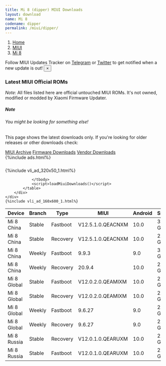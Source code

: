 ```yaml
---
title: Mi 8 (dipper) MIUI Downloads
layout: download
name: Mi 8
codename: dipper
permalink: /miui/dipper/
---
```

<nav aria-label="breadcrumb">
    <ol class="breadcrumb">
        <li class="breadcrumb-item"><a href="/">Home</a></li>
        <li class="breadcrumb-item"><a href="/miui/">MIUI</a></li>
        <li class="breadcrumb-item active" aria-current="page"><a href="/miui/dipper/">Mi 8</a></li>
    </ol>
</nav>
<div class="alert alert-primary alert-dismissible fade show" role="alert">
    Follow MIUI Updates Tracker on <a href="https://t.me/MIUIUpdatesTracker" class="alert-link">Telegram</a>
     or <a href="https://twitter.com/MiFwUpdater" class="alert-link">Twitter</a> to get notified when a new update is out!
    <button type="button" class="close" data-dismiss="alert" aria-label="Close">
        <span aria-hidden="true">&times;</span>
    </button>
</div>

### Latest MIUI Official ROMs
*Note*: All files listed here are official untouched MIUI ROMs. It's not owned, modified or modded by Xiaomi Firmware Updater.
<div class="card">
  <div class="card-body">
    <h5 class="card-title">Note</h5>
    <h6 class="card-subtitle mb-2 text-muted">You might be looking for something else!</h6>
    <p class="card-text">This page shows the latest downloads only.
     If you're looking for older releases or other downloads check:</p>
    <a href="/archive/miui/dipper/" class="card-link">MIUI Archive</a>
    <a href="/firmware/dipper/" class="card-link">Firmware Downloads</a>
    <a href="/vendor/dipper/" class="card-link">Vendor Downloads</a>
  </div>
</div>
{%include ads.html%}
<div class="row justify-content-center">
    <div class="col-10">
        <div class="table-responsive-md" style="margin-top: 25px;">
            {%include vli_ad_320x50_1.html%}
            <table id="miui" class="display dt-responsive nowrap compact table table-striped table-hover table-sm">
                <thead class="thead-dark">
                    <tr>
                        <th data-ref="device">Device</th>
                        <th data-ref="branch">Branch</th>
                        <th data-ref="type">Type</th>
                        <th data-ref="miui">MIUI</th>
                        <th data-ref="android">Android</th>
                        <th data-ref="size">Size</th>
                        <th data-ref="size">Date</th>
                        <th data-ref="link">Link</th>
                    </tr>
                </thead>
                <tbody>
                <tr><td>Mi 8 China</td><td>Stable</td><td>Fastboot</td><td>V12.5.1.0.QEACNXM</td><td>10.0</td><td>3.0 GB</td><td>2021-06-02</td><td><a href="/miui/dipper/stable/V12.5.1.0.QEACNXM/">Download</a></td></tr>
<tr><td>Mi 8 China</td><td>Stable</td><td>Recovery</td><td>V12.5.1.0.QEACNXM</td><td>10.0</td><td>2.1 GB</td><td>2021-06-21</td><td><a href="/miui/dipper/stable/V12.5.1.0.QEACNXM/">Download</a></td></tr>
<tr><td>Mi 8 China</td><td>Weekly</td><td>Fastboot</td><td>9.9.3</td><td>9.0</td><td>3.0 GB</td><td>2019-09-04</td><td><a href="/miui/dipper/weekly/9.9.3/">Download</a></td></tr>
<tr><td>Mi 8 China</td><td>Weekly</td><td>Recovery</td><td>20.9.4</td><td>10.0</td><td>2.3 GB</td><td>2020-09-04</td><td><a href="/miui/dipper/weekly/20.9.4/">Download</a></td></tr>
<tr><td>Mi 8 Global</td><td>Stable</td><td>Fastboot</td><td>V12.0.2.0.QEAMIXM</td><td>10.0</td><td>2.6 GB</td><td>2020-11-13</td><td><a href="/miui/dipper/stable/V12.0.2.0.QEAMIXM/">Download</a></td></tr>
<tr><td>Mi 8 Global</td><td>Stable</td><td>Recovery</td><td>V12.0.2.0.QEAMIXM</td><td>10.0</td><td>2.1 GB</td><td>2020-11-23</td><td><a href="/miui/dipper/stable/V12.0.2.0.QEAMIXM/">Download</a></td></tr>
<tr><td>Mi 8 Global</td><td>Weekly</td><td>Fastboot</td><td>9.6.27</td><td>9.0</td><td>2.7 GB</td><td>2019-06-28</td><td><a href="/miui/dipper/weekly/9.6.27/">Download</a></td></tr>
<tr><td>Mi 8 Global</td><td>Weekly</td><td>Recovery</td><td>9.6.27</td><td>9.0</td><td>2.0 GB</td><td>2019-06-28</td><td><a href="/miui/dipper/weekly/9.6.27/">Download</a></td></tr>
<tr><td>Mi 8 Russia</td><td>Stable</td><td>Recovery</td><td>V12.0.1.0.QEARUXM</td><td>10.0</td><td>2.1 GB</td><td>2020-11-17</td><td><a href="/miui/dipper/stable/V12.0.1.0.QEARUXM/">Download</a></td></tr>
<tr><td>Mi 8 Russia</td><td>Stable</td><td>Fastboot</td><td>V12.0.1.0.QEARUXM</td><td>10.0</td><td>2.6 GB</td><td>2020-11-08</td><td><a href="/miui/dipper/stable/V12.0.1.0.QEARUXM/">Download</a></td></tr>

                </tbody>
                <script>loadMiuiDownloads()</script>
            </table>
        </div>
    </div>
    {%include vli_ad_160x600_1.html%}
</div>
